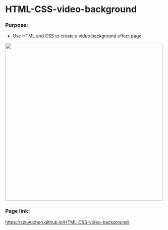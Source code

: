 # HTML-CSS-video-background

### Purpose: 

- Use HTML and CSS to create a video background effect page.

<img src="https://github.com/szuyuchen/HTML-CSS-video-background/blob/main/sample-image.png?raw=true" width=500>

### Page link:

https://szuyuchen.github.io/HTML-CSS-video-background/
